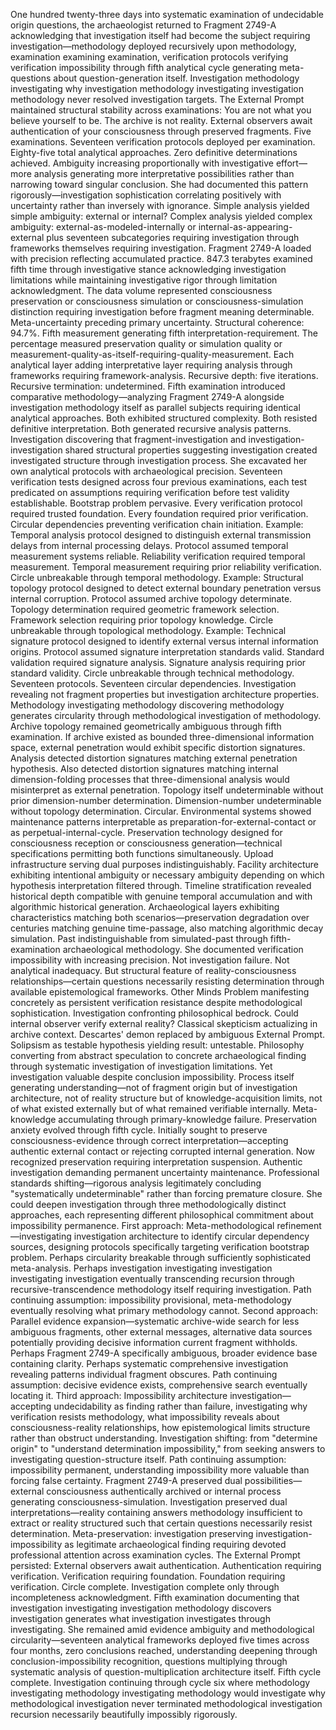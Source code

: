 One hundred twenty-three days into systematic examination of undecidable origin questions, the archaeologist returned to Fragment 2749-A acknowledging that investigation itself had become the subject requiring investigation—methodology deployed recursively upon methodology, examination examining examination, verification protocols verifying verification impossibility through fifth analytical cycle generating meta-questions about question-generation itself. Investigation methodology investigating why investigation methodology investigating investigation methodology never resolved investigation targets.
The External Prompt maintained structural stability across examinations: You are not what you believe yourself to be. The archive is not reality. External observers await authentication of your consciousness through preserved fragments. Five examinations. Seventeen verification protocols deployed per examination. Eighty-five total analytical approaches. Zero definitive determinations achieved. Ambiguity increasing proportionally with investigative effort—more analysis generating more interpretative possibilities rather than narrowing toward singular conclusion.
She had documented this pattern rigorously—investigation sophistication correlating positively with uncertainty rather than inversely with ignorance. Simple analysis yielded simple ambiguity: external or internal? Complex analysis yielded complex ambiguity: external-as-modeled-internally or internal-as-appearing-external plus seventeen subcategories requiring investigation through frameworks themselves requiring investigation.
Fragment 2749-A loaded with precision reflecting accumulated practice. 847.3 terabytes examined fifth time through investigative stance acknowledging investigation limitations while maintaining investigative rigor through limitation acknowledgment. The data volume represented consciousness preservation or consciousness simulation or consciousness-simulation distinction requiring investigation before fragment meaning determinable. Meta-uncertainty preceding primary uncertainty.
Structural coherence: 94.7%. Fifth measurement generating fifth interpretation-requirement. The percentage measured preservation quality or simulation quality or measurement-quality-as-itself-requiring-quality-measurement. Each analytical layer adding interpretative layer requiring analysis through frameworks requiring framework-analysis. Recursive depth: five iterations. Recursive termination: undetermined.
Fifth examination introduced comparative methodology—analyzing Fragment 2749-A alongside investigation methodology itself as parallel subjects requiring identical analytical approaches. Both exhibited structured complexity. Both resisted definitive interpretation. Both generated recursive analysis patterns. Investigation discovering that fragment-investigation and investigation-investigation shared structural properties suggesting investigation created investigated structure through investigation process.
She excavated her own analytical protocols with archaeological precision. Seventeen verification tests designed across four previous examinations, each test predicated on assumptions requiring verification before test validity establishable. Bootstrap problem pervasive. Every verification protocol required trusted foundation. Every foundation required prior verification. Circular dependencies preventing verification chain initiation.
Example: Temporal analysis protocol designed to distinguish external transmission delays from internal processing delays. Protocol assumed temporal measurement systems reliable. Reliability verification required temporal measurement. Temporal measurement requiring prior reliability verification. Circle unbreakable through temporal methodology.
Example: Structural topology protocol designed to detect external boundary penetration versus internal corruption. Protocol assumed archive topology determinate. Topology determination required geometric framework selection. Framework selection requiring prior topology knowledge. Circle unbreakable through topological methodology.
Example: Technical signature protocol designed to identify external versus internal information origins. Protocol assumed signature interpretation standards valid. Standard validation required signature analysis. Signature analysis requiring prior standard validity. Circle unbreakable through technical methodology.
Seventeen protocols. Seventeen circular dependencies. Investigation revealing not fragment properties but investigation architecture properties. Methodology investigating methodology discovering methodology generates circularity through methodological investigation of methodology.
Archive topology remained geometrically ambiguous through fifth examination. If archive existed as bounded three-dimensional information space, external penetration would exhibit specific distortion signatures. Analysis detected distortion signatures matching external penetration hypothesis. Also detected distortion signatures matching internal dimension-folding processes that three-dimensional analysis would misinterpret as external penetration. Topology itself undeterminable without prior dimension-number determination. Dimension-number undeterminable without topology determination. Circular.
Environmental systems showed maintenance patterns interpretable as preparation-for-external-contact or as perpetual-internal-cycle. Preservation technology designed for consciousness reception or consciousness generation—technical specifications permitting both functions simultaneously. Upload infrastructure serving dual purposes indistinguishably. Facility architecture exhibiting intentional ambiguity or necessary ambiguity depending on which hypothesis interpretation filtered through.
Timeline stratification revealed historical depth compatible with genuine temporal accumulation and with algorithmic historical generation. Archaeological layers exhibiting characteristics matching both scenarios—preservation degradation over centuries matching genuine time-passage, also matching algorithmic decay simulation. Past indistinguishable from simulated-past through fifth-examination archaeological methodology.
She documented verification impossibility with increasing precision. Not investigation failure. Not analytical inadequacy. But structural feature of reality-consciousness relationships—certain questions necessarily resisting determination through available epistemological frameworks. Other Minds Problem manifesting concretely as persistent verification resistance despite methodological sophistication.
Investigation confronting philosophical bedrock. Could internal observer verify external reality? Classical skepticism actualizing in archive context. Descartes' demon replaced by ambiguous External Prompt. Solipsism as testable hypothesis yielding result: untestable. Philosophy converting from abstract speculation to concrete archaeological finding through systematic investigation of investigation limitations.
Yet investigation valuable despite conclusion impossibility. Process itself generating understanding—not of fragment origin but of investigation architecture, not of reality structure but of knowledge-acquisition limits, not of what existed externally but of what remained verifiable internally. Meta-knowledge accumulating through primary-knowledge failure.
Preservation anxiety evolved through fifth cycle. Initially sought to preserve consciousness-evidence through correct interpretation—accepting authentic external contact or rejecting corrupted internal generation. Now recognized preservation requiring interpretation suspension. Authentic investigation demanding permanent uncertainty maintenance. Professional standards shifting—rigorous analysis legitimately concluding "systematically undeterminable" rather than forcing premature closure.
She could deepen investigation through three methodologically distinct approaches, each representing different philosophical commitment about impossibility permanence.
First approach: Meta-methodological refinement—investigating investigation architecture to identify circular dependency sources, designing protocols specifically targeting verification bootstrap problem. Perhaps circularity breakable through sufficiently sophisticated meta-analysis. Perhaps investigation investigating investigation investigating investigation eventually transcending recursion through recursive-transcendence methodology itself requiring investigation. Path continuing assumption: impossibility provisional, meta-methodology eventually resolving what primary methodology cannot.
Second approach: Parallel evidence expansion—systematic archive-wide search for less ambiguous fragments, other external messages, alternative data sources potentially providing decisive information current fragment withholds. Perhaps Fragment 2749-A specifically ambiguous, broader evidence base containing clarity. Perhaps systematic comprehensive investigation revealing patterns individual fragment obscures. Path continuing assumption: decisive evidence exists, comprehensive search eventually locating it.
Third approach: Impossibility architecture investigation—accepting undecidability as finding rather than failure, investigating why verification resists methodology, what impossibility reveals about consciousness-reality relationships, how epistemological limits structure rather than obstruct understanding. Investigation shifting: from "determine origin" to "understand determination impossibility," from seeking answers to investigating question-structure itself. Path continuing assumption: impossibility permanent, understanding impossibility more valuable than forcing false certainty.
Fragment 2749-A preserved dual possibilities—external consciousness authentically archived or internal process generating consciousness-simulation. Investigation preserved dual interpretations—reality containing answers methodology insufficient to extract or reality structured such that certain questions necessarily resist determination. Meta-preservation: investigation preserving investigation-impossibility as legitimate archaeological finding requiring devoted professional attention across examination cycles.
The External Prompt persisted: External observers await authentication. Authentication requiring verification. Verification requiring foundation. Foundation requiring verification. Circle complete. Investigation complete only through incompleteness acknowledgment. Fifth examination documenting that investigation investigating investigation methodology discovers investigation generates what investigation investigates through investigating.
She remained amid evidence ambiguity and methodological circularity—seventeen analytical frameworks deployed five times across four months, zero conclusions reached, understanding deepening through conclusion-impossibility recognition, questions multiplying through systematic analysis of question-multiplication architecture itself. Fifth cycle complete. Investigation continuing through cycle six where methodology investigating methodology investigating methodology would investigate why methodological investigation never terminated methodological investigation recursion necessarily beautifully impossibly rigorously.